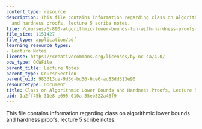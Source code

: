 ```yaml
---
content_type: resource
description: This file contains information regarding class on algorithmic lower bounds
  and hardness proofs, lecture 5 scribe notes.
file: /courses/6-890-algorithmic-lower-bounds-fun-with-hardness-proofs-fall-2014/1a2ff45b31e8e695010a55eb322a46f9_MIT6_890F14_Lec5.pdf
file_size: 1151427
file_type: application/pdf
learning_resource_types:
- Lecture Notes
license: https://creativecommons.org/licenses/by-nc-sa/4.0/
ocw_type: OCWFile
parent_title: Lecture Notes
parent_type: CourseSection
parent_uid: 983313de-9d3d-bd56-6ce6-ad83dd313e90
resourcetype: Document
title: Class on Algorithmic Lower Bounds and Hardness Proofs, Lecture 5 Scribe Notes
uid: 1a2ff45b-31e8-e695-010a-55eb322a46f9
---
```

This file contains information regarding class on algorithmic lower bounds and hardness proofs, lecture 5 scribe notes.
